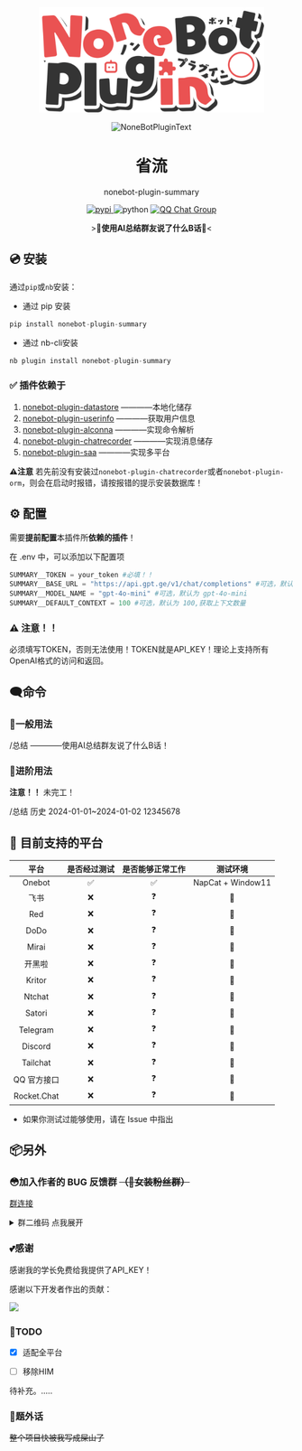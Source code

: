 <div align="center">
  <a href="https://v2.nonebot.dev/store"><img src="./docs/NoneBotPlugin.svg" width="400" alt="NoneBotPluginLogo"></a>
  <br>
  <p><img src="https://s2.loli.net/2022/06/16/xsVUGRrkbn1ljTD.png" width="240" alt="NoneBotPluginText"></p>
</div>

<div align="center">

# 省流
nonebot-plugin-summary

<p align="center">
  <a href="https://pypi.python.org/pypi/nonebot-plugin-summary">
    <img src="https://img.shields.io/pypi/v/nonebot-plugin-summary.svg" alt="pypi">
  </a>
  
  <img src="https://img.shields.io/badge/python-3.9+-blue.svg" alt="python">
  
  <a href="https://qm.qq.com/q/Yty2yc9Bee">
    <img src="https://img.shields.io/badge/QQ%E7%BE%A4-1128359833-orange?style=flat-square" alt="QQ Chat Group">
  </a>
</p>

\>💬**使用AI总结群友说了什么B话**💬<
</div>

## 💿 安装

通过`pip`或`nb`安装：

- 通过 pip 安装
```python
pip install nonebot-plugin-summary
```

- 通过 nb-cli安装
```python
nb plugin install nonebot-plugin-summary
```

### ✅ 插件依赖于

1. [nonebot-plugin-datastore](https://github.com/he0119/nonebot-plugin-datastore) ————本地化储存
2. [nonebot-plugin-userinfo](https://github.com/noneplugin/nonebot-plugin-userinfo) ————获取用户信息
3. [nonebot-plugin-alconna](https://github.com/ArcletProject/nonebot-plugin-alconna) ————实现命令解析
4. [nonebot-plugin-chatrecorder](https://github.com/noneplugin/nonebot-plugin-chatrecorder) ————实现消息储存
5. [nonebot-plugin-saa](https://github.com/MountainDash/nonebot-plugin-send-anything-anywhere) ————实现多平台

 **⚠注意** 若先前没有安装过```nonebot-plugin-chatrecorder```或者```nonebot-plugin-orm```，则会在启动时报错，请按报错的提示安装数据库！
 
## ⚙ 配置

需要**提前配置**本插件所**依赖的插件**！

在 .env 中，可以添加以下配置项
```python
SUMMARY__TOKEN = your_token #必填！！
SUMMARY__BASE_URL = "https://api.gpt.ge/v1/chat/completions" #可选，默认为 https://api.gpt.ge/v1/chat/completions
SUMMARY__MODEL_NAME = "gpt-4o-mini" #可选，默认为 gpt-4o-mini
SUMMARY__DEFAULT_CONTEXT = 100 #可选，默认为 100,获取上下文数量
```
### ⚠ 注意！！
必须填写TOKEN，否则无法使用！TOKEN就是API_KEY！理论上支持所有OpenAI格式的访问和返回。

## 🗨命令

### 🎨一般用法

/总结 ————使用AI总结群友说了什么B话！


### 🚀进阶用法

__注意！！__
未完工！

/总结 历史 2024-01-01~2024-01-02 12345678

## 💪 目前支持的平台

| 平台 | 是否经过测试 | 是否能够正常工作 | 测试环境 |
|:-----:|:----:|:----:| :----: |
| Onebot | ✅ | ✅ | NapCat + Window11|
| 飞书  | ❌ | ❓ | 🤔 |
| Red  | ❌ | ❓ | 🤔 |
| DoDo  | ❌ | ❓ | 🤔 |
| Mirai  | ❌ | ❓ | 🤔 |
| 开黑啦  | ❌ | ❓ | 🤔 |
| Kritor  | ❌ | ❓ | 🤔 |
| Ntchat  | ❌ | ❓ | 🤔 |
| Satori  | ❌ | ❓ | 🤔 |
| Telegram | ❌ | ❓ | 🤔  |
| Discord  | ❌ | ❓ | 🤔 |
| Tailchat  | ❌ | ❓ | 🤔 |
| QQ 官方接口  | ❌ | ❓ | 🤔 |
| Rocket.Chat  | ❌ | ❓ | 🤔 |

- 如果你测试过能够使用，请在 Issue 中指出

## 📦另外

### 😳加入作者的 BUG 反馈群 ~~（🥵女装粉丝群）~~

[群连接](https://qm.qq.com/q/Yty2yc9Bee)

<details>
<summary>群二维码 点我展开</summary>

![7a4bd22dea47d25d9b632d4b2696d4cd](https://github.com/ChenXu233/nonebot_plugin_dialectlist/assets/91937041/61fd7010-e2b2-4f13-b209-9c0faf8a517f)

</details>

### 💕感谢

感谢我的学长免费给我提供了API_KEY！

感谢以下开发者作出的贡献：

<a href="https://github.com/ChenXu233/nonebot-plugin-summary/graphs/contributors">
  <img src="https://contrib.rocks/image?repo=ChenXu233/nonebot-plugin-summary&max=1000" />
</a>
  
### 🎀TODO

- [x] 适配全平台

- [ ] 移除HIM
  
 待补充。.....

### 👾题外话
~~整个项目快被我写成屎山了~~
